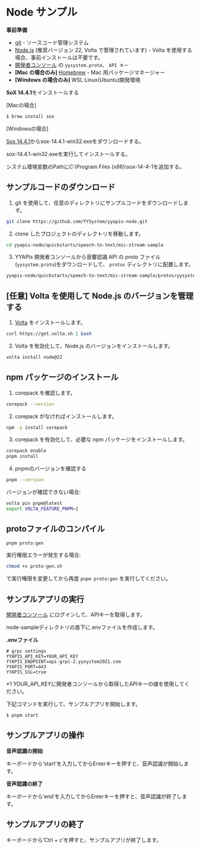 # Node サンプル

**事前準備**

- [git](https://git-scm.com/downloads) - ソースコード管理システム
- [Node.js](https://nodejs.org/ja/) (推奨バージョン 22, Volta で管理されています) - Volta を使用する場合、事前インストールは不要です。
- [<u>開発者コンソール</u>](https://api-web.yysystem2021.com) の `yysystem.proto`、 `API キー`
- **\[Mac の場合のみ\]** [Homebrew](https://brew.sh/) - Mac 用パッケージマネージャー
- **\[Windows の場合のみ\]** WSL Linux(Ubuntu)開発環境

**SoX 14.4.1**をインストールする

\[Macの場合\]

```bash
$ brew install sox
```

\[Windowsの場合\]

[<u>Sox
14.4.1</u>](https://sourceforge.net/projects/sox/files/sox/14.4.1/)からsox-14.4.1-win32.exeをダウンロードする。

sox-14.4.1-win32.exeを実行してインストールする。

システム環境変数のPathにC:\Program Files (x86)\sox-14-4-1を追加する。

## サンプルコードのダウンロード

1. git を使用して、任意のディレクトリにサンプルコードをダウンロードします。

```bash
git clone https://github.com/YYSystem/yyapis-node.git
```

2. clone したプロジェクトのディレクトリを移動します。

```bash
cd yyapis-node/quickstarts/speech-to-text/mic-stream-sample
```

3. YYAPIs 開発者コンソールから音響認識 API の proto ファイル(`yysystem.proto`)をダウンロードして、 `protos` ディレクトリに配置します。

```bash
yyapis-node/quickstarts/speech-to-text/mic-stream-sample/protos/yysystem.proto # ← ここに配置する
```

## [任意] Volta を使用して Node.js のバージョンを管理する

1. [Volta](https://volta.sh/) をインストールします。

```bash
curl https://get.volta.sh | bash
```

2. Volta を有効化して、Node.js のバージョンをインストールします。

```bash
volta install node@22
```

## npm パッケージのインストール

1. corepack を確認します。

```bash
corepack --version
```

2. corepack がなければインストールします。

```bash
npm -g install corepack
```

3. corepack を有効化して、必要な npm パッケージをインストールします。

```bash
corepack enable
pnpm install
```

4. pnpmのバージョンを確認する

```bash
pnpm --version
```

バージョンが確認できない場合:

```bash
volta pin pnpm@latest
export VOLTA_FEATURE_PNPM=1
```

## protoファイルのコンパイル

```bash
pnpm proto:gen
```

実行権限エラーが発生する場合:

```bash
chmod +x proto-gen.sh
```

で実行権限を変更してから再度 `pnpm proto:gen` を実行してください。

## サンプルアプリの実行

[<u>開発者コンソール</u>](https://api-web.yysystem2021.com)
にログインして、APIキーを取得します。

node-sampleディレクトリの直下に.envファイルを作成します。

**.envファイル**

```
# grpc settings
YYAPIS_API_KEY=YOUR_API_KEY
YYAPIS_ENDPOINT=api-grpc-2.yysystem2021.com
YYAPIS_PORT=443
YYAPIS_SSL=true
```

\*1
YOUR_API_KEYに開発者コンソールから取得したAPIキーの値を使用してください。

下記コマンドを実行して、サンプルアプリを開始します。

```bash
$ pnpm start
```

## サンプルアプリの操作

**音声認識の開始**

キーボードから‘start’を入力してからEnterキーを押すと、音声認識が開始します。

**音声認識の終了**

キーボードから‘end’を入力してからEnterキーを押すと、音声認識が終了します。

## サンプルアプリの終了

キーボードから‘Ctrl + c’を押すと、サンプルアプリが終了します。

